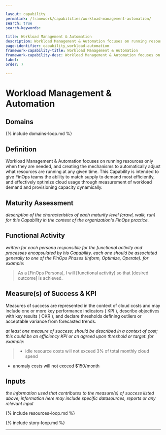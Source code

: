 ```yaml
---

layout: capability
permalink: /framework/capabilities/workload-management-automation/
search: true
search-keywords:

title: Workload Management & Automation
description: Workload Management & Automation focuses on running resources only when they are needed, and creating the mechanisms to automatically adjust what resources are running at any given time.
page-identifier: capability_workload-automation
framework-capability-title: Workload Management & Automation
framework-capability-desc: Workload Management & Automation focuses on running resources only when they are needed, and creating the mechanisms to automatically adjust what resources are running at any given time.
label:
order: 7

---
```


# Workload Management & Automation

## Domains
<!-- _x-ref to the FinOps Domain(s) to which this Capability corresponds_ -->
{% include domains-loop.md %}


## Definition

Workload Management & Automation focuses on running resources only when they are needed, and creating the mechanisms to automatically adjust what resources are running at any given time.  This Capability is intended to give FinOps teams the ability to match supply to demand most efficiently, and effectively optimize cloud usage through measurement of workload demand and provisioning capacity dynamically.

## Maturity Assessment
_description of the characteristics of each maturity level (crawl, walk, run) for this Capability in the context of the organization's FinOps practice._


## Functional Activity
_written for each persona responsible for the functional activity and processes encapsulated by his Capability.  each one should be associated generally to one of the FinOps Phases (Inform, Optimize, Operate). for example:_
>As a [FinOps Persona], I will [functional activity] so that [desired outcome] is achieved.


## Measure(s) of Success & KPI
Measures of success are represented in the context of cloud costs and may include one or more key performance indicators ( KPI ), describe objectives with key results ( OKR ), and declare thresholds defining outliers or acceptable variance from forecasted trends.

_at least one measure of success; should be described in a context of cost; this could be an efficiency KPI or an agreed upon threshold or target._
_for example:_
>* idle resource costs will not exceed 3% of total monthly cloud spend
* anomaly costs will not exceed $150/month



## Inputs
_the information used that contributes to the measure(s) of success listed above; information here may include specific datasources, reports or any relevant input_


<!-- ####### Real World Resources ####### -->

{% include resources-loop.md %}

{% include story-loop.md %}

---
